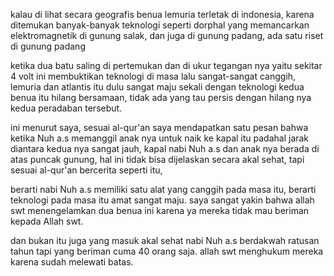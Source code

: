 kalau di lihat secara geografis benua lemuria terletak di indonesia, karena ditemukan banyak-banyak teknologi seperti dorphal yang memancarkan elektromagnetik di gunung salak, dan juga di gunung padang, ada satu riset di gunung padang 

ketika dua batu saling di pertemukan dan di ukur tegangan nya yaitu sekitar 4 volt
ini membuktikan teknologi di masa lalu sangat-sangat canggih, lemuria dan atlantis itu dulu sangat maju sekali dengan teknologi
kedua benua itu hilang bersamaan, tidak ada yang tau persis dengan hilang nya kedua peradaban tersebut.

ini menurut saya, sesuai al-qur'an saya mendapatkan satu pesan bahwa ketika Nuh a.s memanggil anak nya untuk naik ke kapal
itu padahal jarak diantara kedua nya sangat jauh, kapal nabi Nuh a.s dan anak nya berada di atas puncak gunung, hal ini tidak bisa dijelaskan
secara akal sehat, tapi sesuai al-qur'an bercerita seperti itu,

berarti nabi Nuh a.s memiliki satu alat yang canggih pada masa itu, berarti teknologi pada masa itu amat sangat maju.
saya sangat yakin bahwa allah swt menengelamkan dua benua ini karena ya mereka tidak mau beriman kepada Allah swt.

dan bukan itu juga yang masuk akal sehat nabi Nuh a.s berdakwah ratusan tahun tapi yang beriman cuma 40 orang saja.
allah swt menghukum mereka karena sudah melewati batas.
